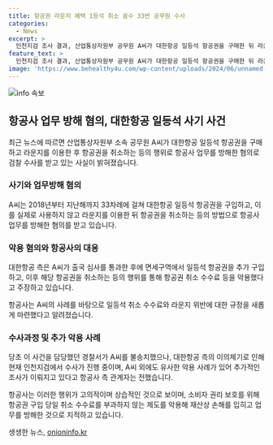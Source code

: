 ```yaml
---
title: 항공권 라운지 혜택 1등석 취소 꼼수 33번 공무원 수사
categories:
  - News
excerpt: >
  인천지검 조사 결과, 산업통상자원부 공무원 A씨가 대한항공 일등석 항공권을 구매한 뒤 라운지 이용 후 취소하는 행위를 반복한 혐의로 수사 중이다. A씨는 심사를 통과한 후 일등석 항공권을 추가로 구매하여 라운지만 이용한 후 취소했으며, 대한항공은 이 사례로 인해 환불 수수료 규정을 신설했다고 전했다. 대한항공은 A씨 외에도 이와 유사한 악용 사례를 발견하여, 소비자 권리 보호를 위해 조치를 취할 예정이라고 밝혔다.
feature_text: >
  인천지검 조사 결과, 산업통상자원부 공무원 A씨가 대한항공 일등석 항공권을 구매한 뒤 라운지 이용 후 취소하는 행위를 반복한 혐의로 수사 중이다. A씨는 심사를 통과한 후 일등석 항공권을 추가로 구매하여 라운지만 이용한 후 취소했으며, 대한항공은 이 사례로 인해 환불 수수료 규정을 신설했다고 전했다. 대한항공은 A씨 외에도 이와 유사한 악용 사례를 발견하여, 소비자 권리 보호를 위해 조치를 취할 예정이라고 밝혔다.
image: 'https://www.behealthy4u.com/wp-content/uploads/2024/06/unnamed-file.png'
---
```


<p><img src="https://www.behealthy4u.com/wp-content/uploads/2024/06/unnamed-file.png" alt="info 속보" /></p>

<h2 data-ke-size="size26">항공사 업무 방해 혐의, 대한항공 일등석 사기 사건</h2>

<p data-ke-size="size16">최근 뉴스에 따르면 산업통상자원부 소속 공무원 A씨가 대한항공 일등석 항공권을 구매하고 라운지를 이용한 후 항공권을 취소하는 등의 행위로 항공사 업무를 방해한 혐의로 검찰 수사를 받고 있는 사실이 밝혀졌습니다.</p>

<h3 data-ke-size="size24">사기와 업무방해 혐의</h3>

<p data-ke-size="size16">A씨는 2018년부터 지난해까지 33차례에 걸쳐 대한항공 일등석 항공권을 구입하고, 이를 실제로 사용하지 않고 라운지를 이용한 뒤 항공권을 취소하는 등의 방법으로 항공사 업무를 방해한 혐의를 받고 있습니다.</p>

<h3 data-ke-size="size24">악용 혐의와 항공사의 대응</h3>

<p data-ke-size="size16">대한항공 측은 A씨가 출국 심사를 통과한 후에 면세구역에서 일등석 항공권을 추가 구입하고, 이후 해당 항공권을 취소하는 등의 행위를 통해 항공권 취소 수수료 등을 악용했다고 주장하고 있습니다.</p>

<p data-ke-size="size16">항공사는 A씨의 사례를 바탕으로 일등석 취소 수수료와 라운지 위반에 대한 규정을 새롭게 마련했다고 알려졌습니다.</p>

<h3 data-ke-size="size24">수사과정 및 추가 악용 사례</h3>

<p data-ke-size="size16">당초 이 사건을 담당했던 경찰서가 A씨를 불송치했으나, 대한항공 측의 이의제기로 인해 현재 인천지검에서 수사가 진행 중이며, A씨 외에도 유사한 악용 사례가 있어 추가적인 조사가 이뤄지고 있다고 항공사 측 관계자는 전했습니다.</p>

<p data-ke-size="size16">항공사는 이러한 행위가 고의적이며 상습적인 것으로 보이며, 소비자 권리 보호를 위해 항공권 구입 당일 취소 수수료를 부과하지 않는 제도를 악용해 재산상 손해를 입히고 업무를 방해한 것으로 지적하고 있습니다.</p>
생생한 뉴스, <a href="https://onioninfo.kr" rel="dofollow">onioninfo.kr</a>


